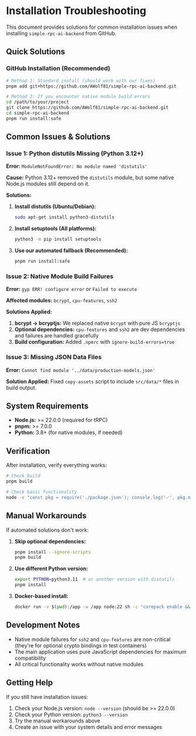 # Installation Troubleshooting

This document provides solutions for common installation issues when installing `simple-rpc-ai-backend` from GitHub.

## Quick Solutions

### GitHub Installation (Recommended)
```bash
# Method 1: Standard install (should work with our fixes)
pnpm add git+https://github.com/AWolf81/simple-rpc-ai-backend.git

# Method 2: If you encounter native module build errors
cd /path/to/your/project
git clone https://github.com/AWolf81/simple-rpc-ai-backend.git
cd simple-rpc-ai-backend
pnpm run install:safe
```

## Common Issues & Solutions

### Issue 1: Python distutils Missing (Python 3.12+)

**Error:** `ModuleNotFoundError: No module named 'distutils'`

**Cause:** Python 3.12+ removed the `distutils` module, but some native Node.js modules still depend on it.

**Solutions:**

1. **Install distutils (Ubuntu/Debian):**
   ```bash
   sudo apt-get install python3-distutils
   ```

2. **Install setuptools (All platforms):**
   ```bash
   python3 -m pip install setuptools
   ```

3. **Use our automated fallback (Recommended):**
   ```bash
   pnpm run install:safe
   ```

### Issue 2: Native Module Build Failures

**Error:** `gyp ERR! configure error` or `Failed to execute`

**Affected modules:** `bcrypt`, `cpu-features`, `ssh2`

**Solutions Applied:**

1. **bcrypt → bcryptjs:** We replaced native `bcrypt` with pure JS `bcryptjs`
2. **Optional dependencies:** `cpu-features` and `ssh2` are dev dependencies and failures are handled gracefully
3. **Build configuration:** Added `.npmrc` with `ignore-build-errors=true`

### Issue 3: Missing JSON Data Files

**Error:** `Cannot find module '../data/production-models.json'`

**Solution Applied:** Fixed `copy-assets` script to include `src/data/*` files in build output.

## System Requirements

- **Node.js:** >= 22.0.0 (required for tRPC)
- **pnpm:** >= 7.0.0
- **Python:** 3.8+ (for native modules, if needed)

## Verification

After installation, verify everything works:

```bash
# Check build
pnpm build

# Check basic functionality
node -e "const pkg = require('./package.json'); console.log('✅', pkg.name, pkg.version);"
```

## Manual Workarounds

If automated solutions don't work:

1. **Skip optional dependencies:**
   ```bash
   pnpm install --ignore-scripts
   pnpm build
   ```

2. **Use different Python version:**
   ```bash
   export PYTHON=python3.11  # or another version with distutils
   pnpm install
   ```

3. **Docker-based install:**
   ```bash
   docker run -v $(pwd):/app -w /app node:22 sh -c "corepack enable && pnpm install && pnpm build"
   ```

## Development Notes

- Native module failures for `ssh2` and `cpu-features` are non-critical (they're for optional crypto bindings in test containers)
- The main application uses pure JavaScript dependencies for maximum compatibility
- All critical functionality works without native modules

## Getting Help

If you still have installation issues:

1. Check your Node.js version: `node --version` (should be >= 22.0.0)
2. Check your Python version: `python3 --version`
3. Try the manual workarounds above
4. Create an issue with your system details and error messages